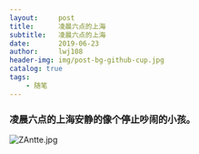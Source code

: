 ```yaml
---
layout:     post
title:      凌晨六点的上海
subtitle:   凌晨六点的上海
date:       2019-06-23
author:     lwj108
header-img: img/post-bg-github-cup.jpg
catalog: true
tags:
    - 随笔
---
```


### 凌晨六点的上海安静的像个停止吵闹的小孩。
![ZAntte.jpg](https://s2.ax1x.com/2019/06/24/ZAntte.jpg)